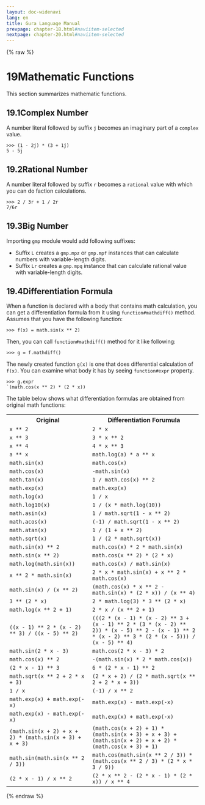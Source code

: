 ```yaml
---
layout: doc-widenavi
lang: en
title: Gura Language Manual
prevpage: chapter-18.html#naviitem-selected
nextpage: chapter-20.html#naviitem-selected
---
```

{% raw %}
<h1><span class="caption-index-1">19</span>Mathematic Functions</h1>
<p>
This section summarizes mathematic functions.
</p>
<h2><span class="caption-index-2">19.1</span><a name="anchor-19-1"></a>Complex Number</h2>
<p>
A number literal followed by suffix <code class="highlighter-rouge">j</code> becomes an imaginary part of a <code class="highlighter-rouge">complex</code> value.
</p>
<pre class="highlight"><code>&gt;&gt;&gt; (1 - 2j) * (3 + 1j)
5 - 5j
</code></pre>
<h2><span class="caption-index-2">19.2</span><a name="anchor-19-2"></a>Rational Number</h2>
<p>
A number literal followed by suffix <code class="highlighter-rouge">r</code> becomes a <code class="highlighter-rouge">rational</code> value with which you can do faction calculations.
</p>
<pre class="highlight"><code>&gt;&gt;&gt; 2 / 3r + 1 / 2r
7/6r
</code></pre>
<h2><span class="caption-index-2">19.3</span><a name="anchor-19-3"></a>Big Number</h2>
<p>
Importing <code class="highlighter-rouge">gmp</code> module would add following suffixes:
</p>
<ul>
<li>Suffix <code class="highlighter-rouge">L</code> creates a <code class="highlighter-rouge">gmp.mpz</code> or <code class="highlighter-rouge">gmp.mpf</code> instances that can calculate numbers with variable-length digits.</li>
<li>Suffix <code class="highlighter-rouge">Lr</code> creates a <code class="highlighter-rouge">gmp.mpq</code> instance that can calculate rational value with variable-length digits.</li>
</ul>
<h2><span class="caption-index-2">19.4</span><a name="anchor-19-4"></a>Differentiation Formula</h2>
<p>
When a function is declared with a body that contains math calculation, you can get a differentiation formula from it using <code class="highlighter-rouge">function#mathdiff()</code> method. Assumes that you have the following function:
</p>
<pre class="highlight"><code>&gt;&gt;&gt; f(x) = math.sin(x ** 2)
</code></pre>
<p>
Then, you can call <code class="highlighter-rouge">function#mathdiff()</code> method for it like following:
</p>
<pre class="highlight"><code>&gt;&gt;&gt; g = f.mathdiff()
</code></pre>
<p>
The newly created function <code class="highlighter-rouge">g(x)</code> is one that does differential calculation of <code class="highlighter-rouge">f(x)</code>. You can examine what body it has by seeing <code class="highlighter-rouge">function#expr</code> property.
</p>
<pre class="highlight"><code>&gt;&gt;&gt; g.expr
`(math.cos(x ** 2) * (2 * x))
</code></pre>
<p>
The table below shows what differentiation formulas are obtained from original math functions:
</p>
<p>
<table class="table">
<tr>
<th>
Original</th>
<th>
Differentiation Forumula</th>
</tr>

<tr>
<td>
<code>x ** 2</code></td>
<td>
<code>2 * x</code></td>
</tr>

<tr>
<td>
<code>x ** 3</code></td>
<td>
<code>3 * x ** 2</code></td>
</tr>

<tr>
<td>
<code>x ** 4</code></td>
<td>
<code>4 * x ** 3</code></td>
</tr>

<tr>
<td>
<code>a ** x</code></td>
<td>
<code>math.log(a) * a ** x</code></td>
</tr>

<tr>
<td>
<code>math.sin(x)</code></td>
<td>
<code>math.cos(x)</code></td>
</tr>

<tr>
<td>
<code>math.cos(x)</code></td>
<td>
<code>-math.sin(x)</code></td>
</tr>

<tr>
<td>
<code>math.tan(x)</code></td>
<td>
<code>1 / math.cos(x) ** 2</code></td>
</tr>

<tr>
<td>
<code>math.exp(x)</code></td>
<td>
<code>math.exp(x)</code></td>
</tr>

<tr>
<td>
<code>math.log(x)</code></td>
<td>
<code>1 / x</code></td>
</tr>

<tr>
<td>
<code>math.log10(x)</code></td>
<td>
<code>1 / (x * math.log(10))</code></td>
</tr>

<tr>
<td>
<code>math.asin(x)</code></td>
<td>
<code>1 / math.sqrt(1 - x ** 2)</code></td>
</tr>

<tr>
<td>
<code>math.acos(x)</code></td>
<td>
<code>(-1) / math.sqrt(1 - x ** 2)</code></td>
</tr>

<tr>
<td>
<code>math.atan(x)</code></td>
<td>
<code>1 / (1 + x ** 2)</code></td>
</tr>

<tr>
<td>
<code>math.sqrt(x)</code></td>
<td>
<code>1 / (2 * math.sqrt(x))</code></td>
</tr>

<tr>
<td>
<code>math.sin(x) ** 2</code></td>
<td>
<code>math.cos(x) * 2 * math.sin(x)</code></td>
</tr>

<tr>
<td>
<code>math.sin(x ** 2)</code></td>
<td>
<code>math.cos(x ** 2) * (2 * x) </code></td>
</tr>

<tr>
<td>
<code>math.log(math.sin(x))</code></td>
<td>
<code>math.cos(x) / math.sin(x)</code></td>
</tr>

<tr>
<td>
<code>x ** 2 * math.sin(x)</code></td>
<td>
<code>2 * x * math.sin(x) + x ** 2 * math.cos(x)</code></td>
</tr>

<tr>
<td>
<code>math.sin(x) / (x ** 2)</code></td>
<td>
<code>(math.cos(x) * x ** 2 - math.sin(x) * (2 * x)) / (x ** 4)</code></td>
</tr>

<tr>
<td>
<code>3 ** (2 * x)</code></td>
<td>
<code>2 * math.log(3) * 3 ** (2 * x)</code></td>
</tr>

<tr>
<td>
<code>math.log(x ** 2 + 1)</code></td>
<td>
<code>2 * x / (x ** 2 + 1)</code></td>
</tr>

<tr>
<td>
<code>((x - 1) ** 2 * (x - 2) ** 3) / ((x - 5) ** 2)</code></td>
<td>
<code>(((2 * (x - 1) * (x - 2) ** 3 + (x - 1) ** 2 * (3 * (x - 2) ** 2)) * (x - 5) ** 2 - (x - 1) ** 2 * (x - 2) ** 3 * (2 * (x - 5))) / (x - 5) ** 4)</code></td>
</tr>

<tr>
<td>
<code>math.sin(2 * x - 3)</code></td>
<td>
<code>math.cos(2 * x - 3) * 2</code></td>
</tr>

<tr>
<td>
<code>math.cos(x) ** 2</code></td>
<td>
<code>-(math.sin(x) * 2 * math.cos(x))</code></td>
</tr>

<tr>
<td>
<code>(2 * x - 1) ** 3</code></td>
<td>
<code>6 * (2 * x - 1) ** 2</code></td>
</tr>

<tr>
<td>
<code>math.sqrt(x ** 2 + 2 * x + 3)</code></td>
<td>
<code>(2 * x + 2) / (2 * math.sqrt(x ** 2 + 2 * x + 3))</code></td>
</tr>

<tr>
<td>
<code>1 / x</code></td>
<td>
<code>(-1) / x ** 2</code></td>
</tr>

<tr>
<td>
<code>math.exp(x) + math.exp(-x)</code></td>
<td>
<code>math.exp(x) - math.exp(-x)</code></td>
</tr>

<tr>
<td>
<code>math.exp(x) - math.exp(-x)</code></td>
<td>
<code>math.exp(x) + math.exp(-x)</code></td>
</tr>

<tr>
<td>
<code>(math.sin(x + 2) + x + 2) * (math.sin(x + 3) + x + 3)</code></td>
<td>
<code>(math.cos(x + 2) + 1) * (math.sin(x + 3) + x + 3) + (math.sin(x + 2) + x + 2) * (math.cos(x + 3) + 1)</code></td>
</tr>

<tr>
<td>
<code>math.sin(math.sin(x ** 2 / 3))</code></td>
<td>
<code>math.cos(math.sin(x ** 2 / 3)) * (math.cos(x ** 2 / 3) * (2 * x * 3 / 9))</code></td>
</tr>

<tr>
<td>
<code>(2 * x - 1) / x ** 2</code></td>
<td>
<code>(2 * x ** 2 - (2 * x - 1) * (2 * x)) / x ** 4</code></td>
</tr>

</table>

</p>
{% endraw %}
